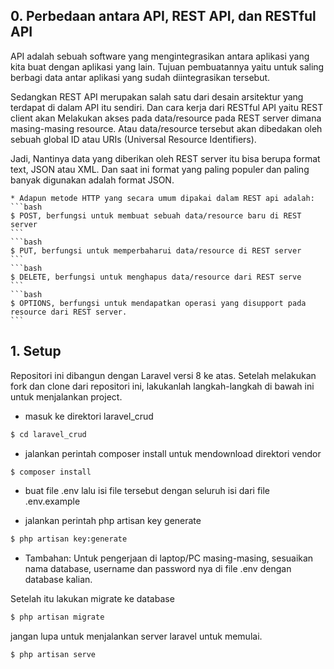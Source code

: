 ## 0. Perbedaan antara API, REST API, dan RESTful API
API adalah sebuah software yang mengintegrasikan antara aplikasi yang kita buat dengan aplikasi yang lain. Tujuan pembuatannya yaitu untuk saling berbagi data antar aplikasi   yang sudah diintegrasikan tersebut.

Sedangkan REST API merupakan salah satu dari desain arsitektur yang terdapat di dalam API itu sendiri. Dan cara kerja dari RESTful API yaitu REST client akan Melakukan akses     pada data/resource pada REST server dimana masing-masing resource. Atau data/resource tersebut akan dibedakan oleh sebuah global ID atau URIs (Universal Resource Identifiers).

Jadi, Nantinya data yang diberikan oleh REST server itu bisa berupa format text, JSON atau XML. Dan saat ini format yang paling populer dan paling banyak digunakan adalah       format JSON.

    * Adapun metode HTTP yang secara umum dipakai dalam REST api adalah:
    ```bash
    $ POST, berfungsi untuk membuat sebuah data/resource baru di REST server
    ```
    ```bash
    $ PUT, berfungsi untuk memperbaharui data/resource di REST server
    ```
    ```bash
    $ DELETE, berfungsi untuk menghapus data/resource dari REST serve
    ```
    ```bash
    $ OPTIONS, berfungsi untuk mendapatkan operasi yang disupport pada resource dari REST server.
    ```

## 1. Setup
Repositori ini dibangun dengan Laravel versi 8 ke atas. Setelah melakukan fork dan clone dari repositori ini, lakukanlah langkah-langkah di bawah ini untuk menjalankan project. 

* masuk ke direktori laravel_crud
```bash
$ cd laravel_crud
```
* jalankan perintah composer install untuk mendownload direktori vendor
```bash
$ composer install
```
* buat file .env lalu isi file tersebut dengan seluruh isi dari file .env.example

* jalankan perintah php artisan key generate
```bash
$ php artisan key:generate
```

* Tambahan: Untuk pengerjaan di laptop/PC masing-masing, sesuaikan nama database, username dan password nya di file .env dengan database kalian. 

Setelah itu lakukan migrate ke database
```bash
$ php artisan migrate
```

jangan lupa untuk menjalankan server laravel untuk memulai.
```bash
$ php artisan serve
```
